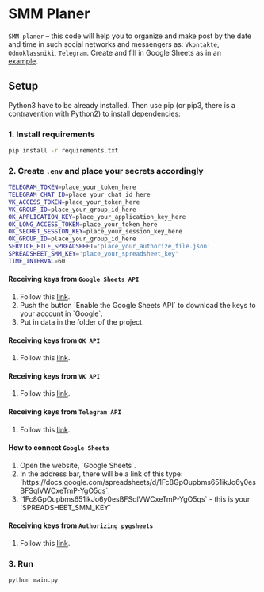 # SMM Planer

`SMM planer` – this code will help you to organize and make post by the date and time in such social 
networks and messengers as: `Vkontakte`, `Odnoklassniki`, `Telegram`. 
Create and fill in Google Sheets as in an  
<a href='https://docs.google.com/spreadsheets/d/1Fc8GpOupbms651ikJo6y0esBFSqlVWCxeTmP-YgO5qs/'>example</a>.


## Setup

Python3 have to be already installed. Then use pip (or pip3, there is a contravention with Python2) to install dependencies:

### 1. Install requirements
```bash
pip install -r requirements.txt
```

### 2. Create `.env` and place your secrets accordingly

```bash
TELEGRAM_TOKEN=place_your_token_here
TELEGRAM_CHAT_ID=place_your_chat_id_here
VK_ACCESS_TOKEN=place_your_token_here
VK_GROUP_ID=place_your_group_id_here
OK_APPLICATION_KEY=place_your_application_key_here
OK_LONG_ACCESS_TOKEN=place_your_token_here
OK_SECRET_SESSION_KEY=place_your_session_key_here
OK_GROUP_ID=place_your_group_id_here
SERVICE_FILE_SPREADSHEET='place_your_authorize_file.json'
SPREADSHEET_SMM_KEY='place_your_spreadsheet_key'
TIME_INTERVAL=60
```

#### Receiving keys from `Google Sheets API`
<ol>
  <li>Follow this <a href='https://developers.google.com/sheets/api/quickstart/python'>link</a>.</li>
  <li>Push the button `Enable the Google Sheets API` to download the keys to your account in `Google`.</li>
  <li>Put in data in the folder of the project.</li> 
</ol>

#### Receiving keys from `OK API`
<ol>
  <li>Follow this <a href='https://apiok.ru/dev/'>link</a>.</li>
</ol>

#### Receiving keys from `VK API`
<ol>
  <li>Follow this <a href='https://dev.vk.com/reference'>link</a>.</li>
</ol>

#### Receiving keys from `Telegram API`
<ol>
  <li>Follow this <a href='https://core.telegram.org/api'>link</a>.</li>
</ol>

#### How to connect `Google Sheets `
<ol>
  <li>Open the website, `Google Sheets`.</li>
  <li>In the address bar, there will be a link of this type: `https://docs.google.com/spreadsheets/d/1Fc8GpOupbms651ikJo6y0esBFSqlVWCxeTmP-YgO5qs`.</li>
  <li>`1Fc8GpOupbms651ikJo6y0esBFSqlVWCxeTmP-YgO5qs` - this is your `SPREADSHEET_SMM_KEY`</li>
</ol>

#### Receiving keys from `Authorizing pygsheets`
<ol>
  <li>Follow this <a href='https://pygsheets.readthedocs.io/en/stable/authorization.html'>link</a>.</li>
</ol>


### 3. Run

```bash
python main.py
```
